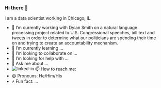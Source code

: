 ### Hi there 👋

I am a data scientist working in Chicago, IL.

- 🔭 I’m currently working with Dylan Smith on a natural language processing project related to U.S. Congressional speeches, bill text and tweets in order to determine what our politicians are spending their time on and trying to create an accountability mechanism. 
- 🌱 I’m currently learning ...
- 👯 I’m looking to collaborate on ...
- 🤔 I’m looking for help with ...
- 💬 Ask me about ...
- 📫 How to reach me: [<img align="left" alt="linked-in" src="https://img.shields.io/badge/linkedin-%230077B5.svg?&style=for-the-badge&logo=linkedin&logoColor=white" />](https://www.linkedin.com/in/matthewnorgren/)
- 😄 Pronouns: He/Him/His
- ⚡ Fun fact: ...
